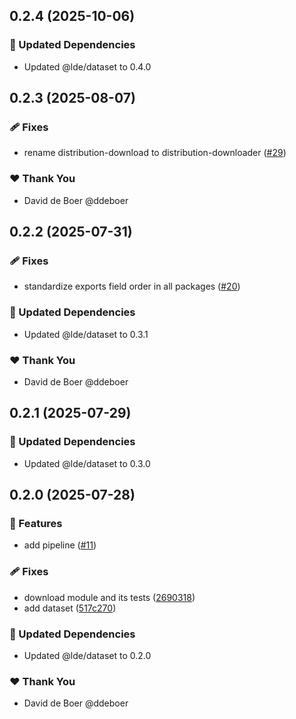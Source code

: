 ## 0.2.4 (2025-10-06)

### 🧱 Updated Dependencies

- Updated @lde/dataset to 0.4.0

## 0.2.3 (2025-08-07)

### 🩹 Fixes

- rename distribution-download to distribution-downloader ([#29](https://github.com/ldengine/lde/pull/29))

### ❤️ Thank You

- David de Boer @ddeboer

## 0.2.2 (2025-07-31)

### 🩹 Fixes

- standardize exports field order in all packages ([#20](https://github.com/ldengine/lde/pull/20))

### 🧱 Updated Dependencies

- Updated @lde/dataset to 0.3.1

### ❤️ Thank You

- David de Boer @ddeboer

## 0.2.1 (2025-07-29)

### 🧱 Updated Dependencies

- Updated @lde/dataset to 0.3.0

## 0.2.0 (2025-07-28)

### 🚀 Features

- add pipeline ([#11](https://github.com/ldengine/lde/pull/11))

### 🩹 Fixes

- download module and its tests ([2690318](https://github.com/ldengine/lde/commit/2690318))
- add dataset ([517c270](https://github.com/ldengine/lde/commit/517c270))

### 🧱 Updated Dependencies

- Updated @lde/dataset to 0.2.0

### ❤️ Thank You

- David de Boer @ddeboer
